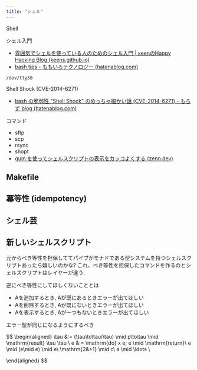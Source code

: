 ```yaml
---
title: "シェル"
---
```


Shell

シェル入門
- [雰囲気でシェルを使っている人のためのシェル入門 | κeenのHappy Hacκing Blog (keens.github.io)](https://keens.github.io/blog/2017/10/17/fun_ikideshieruwotsukatteiruninnotamenoshierunyuumon/)
- [bash tips - ももいろテクノロジー (hatenablog.com)](https://inaz2.hatenablog.com/entry/2014/12/14/013234)

`/dev/ttyS0`

Shell Shock (CVE-2014-6271)
- [bash の脆弱性 "Shell Shock" のめっちゃ細かい話 (CVE-2014-6271) - もろず blog (hatenablog.com)](https://moro-archive.hatenablog.com/entry/2014/09/27/200553)


コマンド
- sftp
- scp
- rsync
- shopt
- [gum を使ってシェルスクリプトの表示をカッコよくする (zenn.dev)](https://zenn.dev/kou_pg_0131/articles/gum-introduction)

## Makefile

## 冪等性 (idempotency)

## シェル芸

## 新しいシェルスクリプト
元からべき等性を担保しててパイプがモナドである型システムを持つシェルスクリプトあったら嬉しいのかな?
これ、べき等性を担保したコマンドを作るのとシェルスクリプトはレイヤーが違う.

逆にべき等性にしてほしくないこととは
- Aを追加するとき, Aが既にあるときエラーが出てほしい
- Aを削除するとき, Aが既にないときエラーが出てほしい
- Aを表示するとき, Aが一つもないときエラーが出てほしい

エラー型が同じになるようにするべき

$$
\begin{aligned}
\tau &:= (\tau\to\tau/\tau) \mid p\to\tau \mid \mathrm{result} \tau \tau \\
e &:= \mathrm{do} x e; e \mid \mathrm{return}\ e \mid (e\mid e) \mid e\ \mathrm{2\&>1} \mid c\ a \mid \ldots \\

\end{aligned}
$$